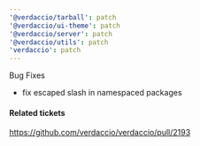 ```yaml
---
'@verdaccio/tarball': patch
'@verdaccio/ui-theme': patch
'@verdaccio/server': patch
'@verdaccio/utils': patch
'verdaccio': patch
---
```


Bug Fixes

- fix escaped slash in namespaced packages

#### Related tickets

https://github.com/verdaccio/verdaccio/pull/2193
